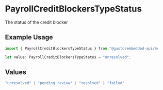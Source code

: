 # PayrollCreditBlockersTypeStatus

The status of the credit blocker

## Example Usage

```typescript
import { PayrollCreditBlockersTypeStatus } from "@gusto/embedded-api/models/components/payrollcreditblockerstype.js";

let value: PayrollCreditBlockersTypeStatus = "unresolved";
```

## Values

```typescript
"unresolved" | "pending_review" | "resolved" | "failed"
```